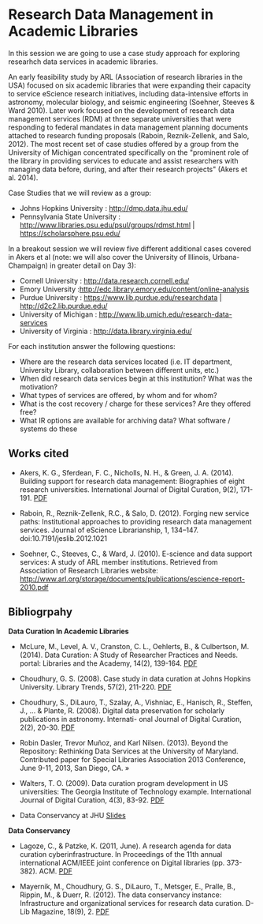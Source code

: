 # Research Data Management in Academic Libraries

In this session we are going to use a case study approach for exploring researhch data services in academic libraries. 

An early feasibility study by ARL (Association of research libraries in the USA) focused on six academic libraries that were expanding their capacity to service eScience research initiatives, including data-intensive efforts in astronomy, molecular biology, and seismic engineering (Soehner, Steeves & Ward 2010). Later work focused on the development of research data management services (RDM) at three separate universities that were responding to federal mandates in data management planning documents attached to research funding proposals (Raboin, Reznik-Zellenk, and Salo, 2012). The most recent set of case studies offered by a group from the University of Michigan concentrated specifically on the "prominent role of the library in providing services to educate and assist researchers with
managing data before, during, and after their research projects" (Akers et al. 2014). 

Case Studies that we will review as a group:

-  Johns Hopkins University : http://dmp.data.jhu.edu/
-  Pennsylvania State University : http://www.libraries.psu.edu/psul/groups/rdmst.html | https://scholarsphere.psu.edu/

In a breakout session we will review five different additional cases covered in Akers et al (note: we will also cover the University of Illinois, Urbana-Champaign) in greater detail on Day 3): 

-  Cornell University : http://data.research.cornell.edu/
-  Emory University :http://edc.library.emory.edu/content/online-analysis
-  Purdue University : https://www.lib.purdue.edu/researchdata | http://d2c2.lib.purdue.edu/
-  University of Michigan : http://www.lib.umich.edu/research-data-services
-  University of Virginia : http://data.library.virginia.edu/

For each institution answer the following questions: 

- Where are the research data services located (i.e. IT department, University Library, collaboration between different units, etc.)
- When did research data services begin at this institution? What was the motivation?
- What types of services are offered, by whom and for whom?
- What is the cost recovery / charge for these services? Are they offered free? 
- What IR options are available for archiving data? What software / systems do these 

## Works cited

- Akers, K. G., Sferdean, F. C., Nicholls, N. H., & Green, J. A. (2014). Building support for research data management: Biographies of eight research universities. International Journal of Digital Curation, 9(2), 171-191. [PDF](http://www.ijdc.net/index.php/ijdc/article/viewFile/9.2.171/376) 

- Raboin, R., Reznik-Zellenk, R.C., & Salo, D. (2012). Forging new service paths: Institutional approaches to providing research data management services. Journal of eScience Librarianship, 1, 134–147. doi:10.7191/jeslib.2012.1021

- Soehner, C., Steeves, C., & Ward, J. (2010). E-science and data support services: A study of ARL member institutions. Retrieved from Association of Research Libraries website: http://www.arl.org/storage/documents/publications/escience-report-2010.pdf

## Bibliogrpahy


**Data Curation In Academic Libraries**

- McLure, M., Level, A. V., Cranston, C. L., Oehlerts, B., & Culbertson, M. (2014). Data Curation: A Study of Researcher Practices and Needs. portal: Libraries and the Academy, 14(2), 139-164. [PDF](http://www.press.jhu.edu/journals/-portal_libraries_and_the_academy/portal_pre_print/current/articles/14.2mclure.pdf)

- Choudhury, G. S. (2008). Case study in data curation at Johns Hopkins University. Library Trends, 57(2), 211-220. [PDF](http://muse.jhu.edu/journals/library_trends/v057/57.2.choudhury.html)

- Choudhury, S., DiLauro, T., Szalay, A., Vishniac, E., Hanisch, R., Steffen, J., ... & Plante, R. (2008). Digital data preservation for scholarly publications in astronomy. Internati- onal Journal of Digital Curation, 2(2), 20-30. [PDF](http://www.ijdc.net/index.php/ijdc/article/download/41/26)

- Robin Dasler, Trevor Muñoz, and Karl Nilsen. (2013). Beyond the Repository: Rethinking Data Services at the University of Maryland. Contributed paper for Special Libraries Association 2013 Conference, June 9-11, 2013, San Diego, CA. »

- Walters, T. O. (2009). Data curation program development in US universities: The Georgia Institute of Technology example. International Journal of Digital Curation, 4(3), 83-92. [PDF](http://www.ijdc.net/index.php/ijdc/article/view/136)

- Data Conservancy at JHU [Slides](http://www.slideshare.net/asist_org/data-curation-models-jhu-barbara-pralle-rdap12)

**Data Conservancy**

- Lagoze, C., & Patzke, K. (2011, June). A research agenda for data curation cyberinfrastructure. In Proceedings of the 11th annual international ACM/IEEE joint conference on Digital libraries (pp. 373-382). ACM. [PDF](http://dl.acm.org/citation.cfm?id=1998145)

- Mayernik, M., Choudhury, G. S., DiLauro, T., Metsger, E., Pralle, B., Rippin, M., & Duerr, R. (2012). The data conservancy instance: Infrastructure and organizational services for research data curation. D-Lib Magazine, 18(9), 2. [PDF](http://www.dlib.org/dlib/september12/mayernik/09mayernik.html)
